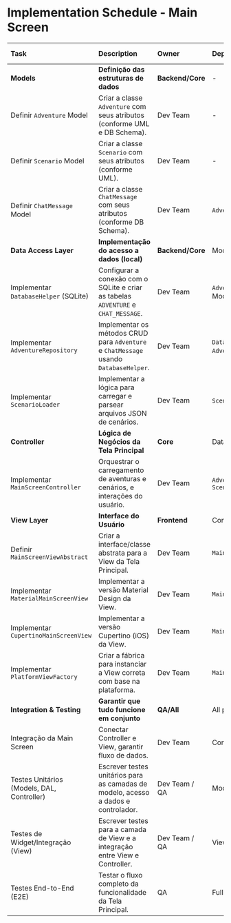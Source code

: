 # Implementation Schedule - Main Screen

| Task                                      | Description                                                                                                | Owner          | Dependencies                                  | Status  | Due Date |
| :---------------------------------------- | :--------------------------------------------------------------------------------------------------------- | :------------- | :-------------------------------------------- | :------ | :------- |
| **Models**                                | **Definição das estruturas de dados**                                                                      | **Backend/Core** | -                                             | Concluído |          |
| Definir `Adventure` Model                 | Criar a classe `Adventure` com seus atributos (conforme UML e DB Schema).                                    | Dev Team       | -                                             | Concluído |          |
| Definir `Scenario` Model                  | Criar a classe `Scenario` com seus atributos (conforme UML).                                               | Dev Team       | -                                             | Concluído |          |
| Definir `ChatMessage` Model               | Criar a classe `ChatMessage` com seus atributos (conforme DB Schema).                                        | Dev Team       | `Adventure` (FK)                              | Concluído |          |
| **Data Access Layer**                     | **Implementação do acesso a dados (local)**                                                                | **Backend/Core** | Models                                        | Concluído |          |
| Implementar `DatabaseHelper` (SQLite)     | Configurar a conexão com o SQLite e criar as tabelas `ADVENTURE` e `CHAT_MESSAGE`.                           | Dev Team       | `Adventure`, `ChatMessage` Models             | Concluído |          |
| Implementar `AdventureRepository`         | Implementar os métodos CRUD para `Adventure` e `ChatMessage` usando `DatabaseHelper`.                        | Dev Team       | `DatabaseHelper`, `Adventure`, `ChatMessage` | Concluído |          |
| Implementar `ScenarioLoader`              | Implementar a lógica para carregar e parsear arquivos JSON de cenários.                                      | Dev Team       | `Scenario` Model                              | Concluído |          |
| **Controller**                            | **Lógica de Negócios da Tela Principal**                                                                   | **Core**       | Data Access Layer                             | Concluído |          |
| Implementar `MainScreenController`        | Orquestrar o carregamento de aventuras e cenários, e interações do usuário.                                | Dev Team       | `AdventureRepository`, `ScenarioLoader`       | Concluído |          |
| **View Layer**                            | **Interface do Usuário**                                                                                   | **Frontend**   | Controller                                    | Pending |          |
| Definir `MainScreenViewAbstract`          | Criar a interface/classe abstrata para a View da Tela Principal.                                           | Dev Team       | `MainScreenController`                        | Concluído |          |
| Implementar `MaterialMainScreenView`      | Implementar a versão Material Design da View.                                                              | Dev Team       | `MainScreenViewAbstract`                      | Concluído |          |
| Implementar `CupertinoMainScreenView`     | Implementar a versão Cupertino (iOS) da View.                                                              | Dev Team       | `MainScreenViewAbstract`                      | Pending |          |
| Implementar `PlatformViewFactory`         | Criar a fábrica para instanciar a View correta com base na plataforma.                                     | Dev Team       | `MainScreenViewAbstract`                      | Concluído |          |
| **Integration & Testing**                 | **Garantir que tudo funcione em conjunto**                                                                 | **QA/All**     | All previous tasks                            | Pending |          |
| Integração da Main Screen               | Conectar Controller e View, garantir fluxo de dados.                                                       | Dev Team       | Controller, View Layer                        | Pending |          |
| Testes Unitários (Models, DAL, Controller) | Escrever testes unitários para as camadas de modelo, acesso a dados e controlador.                         | Dev Team / QA  | Models, DAL, Controller                       | Concluído |          |
| Testes de Widget/Integração (View)      | Escrever testes para a camada de View e a integração entre View e Controller.                              | Dev Team / QA  | View Layer, Controller                        | Pending |          |
| Testes End-to-End (E2E)                 | Testar o fluxo completo da funcionalidade da Tela Principal.                                               | QA             | Full Feature                                  | Pending |          |